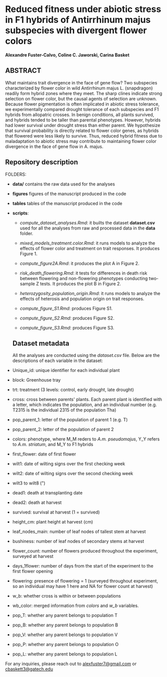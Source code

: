 # Reduced fitness under abiotic stress in F1 hybrids of Antirrhinum majus subspecies with divergent flower colors
**Alexandre Fuster-Calvo, Coline C. Jaworski, Carina Basket**

## ABSTRACT

What maintains trait divergence in the face of gene flow? Two subspecies characterized by flower color in wild Antirrhinum majus L. (snapdragon) readily form hybrid zones where they meet. The sharp clines indicate strong selection on flower color, but the causal agents of selection are unknown. Because flower pigmentation is often implicated in abiotic stress tolerance, we experimentally compared drought tolerance of each subspecies and F1 hybrids from allopatric crosses. In benign conditions, all plants survived, and hybrids tended to be taller than parental phenotypes. However, hybrids had lower survival under drought stress than either parent. We hypothesize that survival probability is directly related to flower color genes, as hybrids that flowered were less likely to survive. Thus, reduced hybrid fitness due to maladaptation to abiotic stress may contribute to maintaining flower color divergence in the face of gene flow in A. majus.

## Repository description

FOLDERS:

- **data/** contains the raw data used for the analyses
- **figures** figures of the manuscript produced in the code 
- **tables** tables of the manuscript produced in the code
- **scripts**:

    - *compute_dataset_analyses.Rmd*: it builts the dataset **dataset.csv** used for all the analyses from raw and processed data in the **data** folder.

    - *mixed_models_treatment.color.Rmd*: it runs models to analyze the effects of flower color and treatment on trait responses. It produces Figure 1.

    - *compute_figure2A.Rmd*: it produces the plot A in Figure 2.
    
    - *risk_death_flowering.Rmd*: it tests for differences in death risk between flowering and non-flowering phenotypes conducting two-sample Z tests. It produces the plot B in Figure 2.

    - *heterozygosity_population_origin.Rmd*: it runs models to analyze the effects of heterosis and population origin on trait responses.

    - *compute_figure_S1.Rmd*: produces Figure S1.

    - *compute_figure_S2.Rmd*: produces Figure S2.

    - *compute_figure_S3.Rmd*: produces Figure S3.
 
  ## Dataset metadata

  All the analyses are conducted using the *dataset.csv* file. Below are the descriptions of each variable in the dataset:

- Unique_id: unique identifier for each individual plant
- block: Greenhouse tray
- trt: treatment (3 levels: control, early drought, late drought)
- cross: cross between parents' plants. Each parent plant is identified with a letter, which indicates the population, and an individual number (e.g. T2315 is the individual 2315 of the population Tha)
- pop_parent_1: letter of the population of parent 1 (e.g. T)
- pop_parent_2: letter of the population of parent 2
- colors: phenotype, where M_M reders to *A.m. pseudomajus*, Y_Y refers to *A.m. striatum*, and M_Y to F1 hybrids
- first_flower: date of first flower
- wilt1: date of wilting signs over the first checking week
- wilt2: date of wilting signs over the second checking week
- wilt3 to wilt8 (")
- dead1: death at transplanting date
- dead2: death at harvest
- survived: survival at harvest (1 = survived)
- height_cm: plant height at harvest (cm)
- leaf_nodes_main: number of leaf nodes of tallest stem at harvest
- bushiness: number of leaf nodes of secondary stems at harvest
- flower_count: number of flowers produced throughout the experiment, surveyed at harvest
- days_1flower: number of days from the start of the experiment to the first flower opening
- flowering: presence of flowering = 1 (surveyed throughout experiment, so an individual may have 1 here and NA for flower count at harvest)
- w_b: whether cross is within or between populations
- wb_color: merged information from *colors* and *w_b* variables.
- pop_T: whether any parent belongs to population T
- pop_B: whether any parent belongs to population B
- pop_V: whether any parent belongs to population V
- pop_P: whether any parent belongs to population O
- pop_L: whether any parent belongs to population L
    
  

For any inquiries, please reach out to alexfuster7@gmail.com or cbaskett3@gatech.edu
